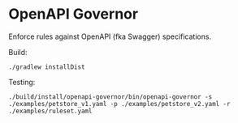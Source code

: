 OpenAPI Governor
================

Enforce rules against OpenAPI (fka Swagger) specifications.

Build:

    ./gradlew installDist

Testing:

    ./build/install/openapi-governor/bin/openapi-governor -s ./examples/petstore_v1.yaml -p ./examples/petstore_v2.yaml -r ./examples/ruleset.yaml
